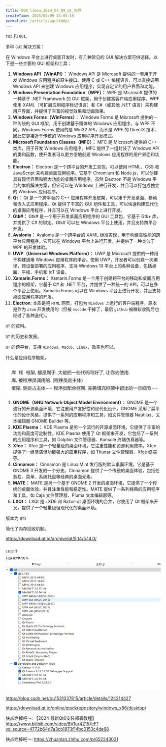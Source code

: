 ```yaml
---
title: 000_limou_2024_04_09_qt_先导
createTime: 2025/04/09 13:05:15
permalink: /article/wgukf40p/
---
```

`TUI` 和 `GUI`。

多种 `GUI` 解决方案：

在 Windows 平台上进行桌面开发时，有几种常见的 GUI 解决方案可供选择。以下是一些主要的 GUI 框架和工具：

1.  **Windows API（WinAPI）：** Windows API 是 Microsoft 提供的一套用于开发 Windows 应用程序的原生接口。使用 C 或 C++ 编程语言，可以直接调用 Windows API 来创建 Windows 应用程序，实现自定义的用户界面和功能。
2.  **Windows Presentation Foundation（WPF）：** WPF 是 Microsoft 提供的一种基于 .NET Framework 的 GUI 框架，用于创建富客户端应用程序。WPF 使用 XAML（可扩展应用程序标记语言）和 C#（或其他 .NET 语言）来构建用户界面，并提供了丰富的视觉效果和动画效果。
3.  **Windows Forms（WinForms）：** Windows Forms 是 Microsoft 提供的一种传统的 GUI 框架，用于创建基于窗体的 Windows 应用程序。与 WPF 不同，Windows Forms 使用的是 Win32 API，而不是 WPF 的 DirectX 技术，因此它更接近于传统的 Windows 应用程序开发模式。
4.  **Microsoft Foundation Classes（MFC）：** MFC 是 Microsoft 提供的 C++ 类库，用于开发 Windows 应用程序。MFC 提供了一组封装了 Windows API 的类和函数，使开发者可以更方便地创建 Windows 应用程序的用户界面和功能。
5.  **Electron：** Electron 是一个跨平台的开发工具包，可以使用 HTML、CSS 和 JavaScript 来构建桌面应用程序。它基于 Chromium 和 Node.js，可以创建具有现代界面和强大功能的桌面应用程序。虽然 Electron 不是 Windows 平台的本机解决方案，但它可以在 Windows 上进行开发，并且可以打包成独立的 Windows 应用程序。
6.  **Qt：** Qt 是一个跨平台的 C++ 应用程序开发框架，可以用于开发桌面、移动和嵌入式应用程序。Qt 提供了丰富的 GUI 组件和工具，可以快速构建现代化的桌面应用程序，并且可以在 Windows 平台上进行开发。
7.  **Gtk#：** Gtk# 是一个用于开发桌面应用程序的 GUI 工具包，它基于 Gtk+ 库，并提供了 C# 的绑定。Gtk# 可以在 Windows 平台上使用，并且支持跨平台开发。
8.  **Avalonia：** Avalonia 是一个跨平台的 XAML 标准实现，用于构建高性能的跨平台应用程序。它可以在 Windows 平台上进行开发，并提供了一种类似于 WPF 的开发体验。
9.  **UWP（Universal Windows Platform）：** UWP 是 Microsoft 提供的一种用于构建通用 Windows 应用程序的平台。使用 UWP，开发者可以创建一次编译，跨设备部署的应用程序，支持 Windows 10 平台上的各种设备，包括桌面、平板、手机和 IoT 设备。
10.  **Xamarin.Forms：** Xamarin.Forms 是一个用于创建跨平台的移动和桌面应用程序的框架，它基于 C# 和 .NET 平台，并提供了一种统一的 API，可以在多个平台上使用。Xamarin.Forms 可以在 Windows 平台上进行开发，并且支持桌面应用程序的开发。
11.  **Electron**: 本质是吧 `HTML` 网页，打包为 `Windows` 上运行的客户端程序，原本是作为 `atom` 开发使用的（但被 `vscode` 干掉了，最后 `github` 被微软收购后也经过了各种迭代）。

`QT` 的资料。

`QT` 的历史和发展。

`QT` 的跨平台，支持 `Windows、MacOS、Linux`，效率也可以。

什么是应用程序框架。

![image-20240409163645877](assets/image-20240409163645877.png)

1.  **GNOME（GNU Network Object Model Environment）：** GNOME 是一个流行的开源桌面环境，它注重用户友好性和现代化设计。GNOME 采用了扁平化的设计风格，提供了一系列的应用程序和工具，如文件管理器 Nautilus、文本编辑器 GNOME Builder 等。
2.  **KDE Plasma：** KDE Plasma 是另一个流行的开源桌面环境，它提供了丰富的功能和高度可定制性。KDE Plasma 使用了 Qt 框架来开发，它包括了一系列的应用程序和工具，如 Dolphin 文件管理器、Konsole 终端仿真器等。
3.  **Xfce：** Xfce 是一个轻量级的桌面环境，它注重性能和资源利用效率。Xfce 提供了一组简洁但功能强大的应用程序，如 Thunar 文件管理器、Xfce 终端等。
4.  **Cinnamon：** Cinnamon 是 Linux Mint 发行版的默认桌面环境，它是基于 GNOME 3 开发的一个分支。Cinnamon 提供了一个传统的桌面体验，包括任务栏、菜单、系统托盘等经典的桌面元素。
5.  **MATE：** MATE 是另一个基于 GNOME 2 开发的桌面环境，它提供了一个传统的桌面体验，并且注重性能和稳定性。MATE 提供了一系列经典的应用程序和工具，如 Caja 文件管理器、Pluma 文本编辑器等。
6.  **LXQt：** LXQt 是 LXDE 和 Razor-qt 桌面环境的合并，它使用了 Qt 框架来开发，提供了一个轻量级但现代化的桌面环境。

版本为 `QT5` 

简化了内存回收机制。

https://download.qt.io/archive/qt/5.14/5.14.0/

![image-20240409195308544](assets/image-20240409195308544.png)

https://blog.csdn.net/ou1531037815/article/details/124214427

https://download.qt.io/online/qtsdkrepository/windows_x86/desktop/



快点烂掉吧～:
【2024 最新Qt6安装部署教程】https://www.bilibili.com/video/BV1ur42157cF?vd_source=4772b64d7a3cb1873f14bc0153c4de68

快点烂掉吧～:
https://zhuanlan.zhihu.com/p/652243031

